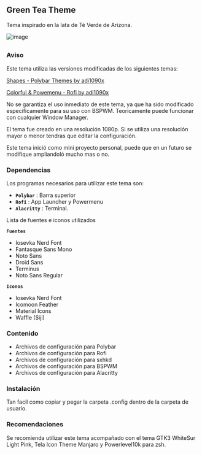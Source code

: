 <h2>Green Tea Theme</h2>

<p>
Tema inspirado en la lata de Té Verde de Arizona.  
</p>

![image](https://user-images.githubusercontent.com/38513145/120564192-01752380-c3d0-11eb-9c6e-3bcc3ef9327e.png)


##

### Aviso
Este tema utiliza las versiones modificadas de los siguientes temas:

<a href="https://github.com/adi1090x/polybar-themes">Shapes - Polybar Themes by adi1090x</a>

<a href="https://github.com/adi1090x/rofi">Colorful & Powemenu - Rofi by adi1090x</a>

No se garantiza el uso inmediato de este tema, ya que ha sido modificado especificamente para su uso con BSPWM. Teoricamente puede funcionar con cualquier Window Manager.

El tema fue creado en una resolución 1080p. Si se utiliza una resolución mayor o menor tendras que editar la configuración.

Este tema inició como mini proyecto personal, puede que en un futuro se modifique ampliandoló mucho mas o no.

### Dependencias
Los programas necesarios para utilizar este tema son:

- **`Polybar`** : Barra superior
- **`Rofi`** : App Launcher y Powermenu
- **`Alacritty`** : Terminal.


Lista de fuentes e iconos utilizados

**`Fuentes`**
- Iosevka Nerd Font
- Fantasque Sans Mono
- Noto Sans
- Droid Sans
- Terminus
- Noto Sans Regular

**`Iconos`**
- Iosevka Nerd Font
- Icomoon Feather
- Material Icons
- Waffle (Siji)

### Contenido
- Archivos de configuración para Polybar
- Archivos de configuración para Rofi
- Archivos de configuración para sxhkd
- Archivos de configuración para BSPWM
- Archivos de configuración para Alacritty

### Instalación
Tan facil como copiar y pegar la carpeta .config dentro de la carpeta de usuario.

### Recomendaciones
Se recomienda utilizar este tema acompañado con el tema GTK3 WhiteSur Light Pink, Tela Icon Theme Manjaro y Powerlevel10k para zsh.

